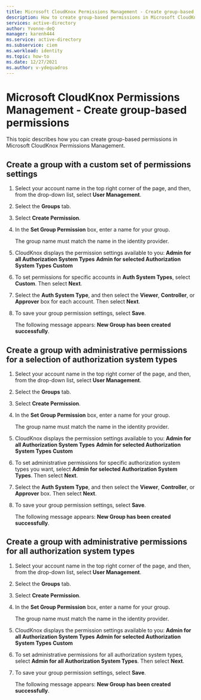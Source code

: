 ```yaml
---
title: Microsoft CloudKnox Permissions Management - Create group-based permissions
description: How to create group-based permissions in Microsoft CloudKnox Permissions Management.
services: active-directory
author: Yvonne-deQ
manager: karenh444
ms.service: active-directory
ms.subservice: ciem
ms.workload: identity
ms.topic: how-to
ms.date: 12/27/2021
ms.author: v-ydequadros
---
```


# Microsoft CloudKnox Permissions Management - Create group-based permissions

This topic describes how you can create group-based permissions in Microsoft CloudKnox Permissions Management.

## Create a group with a custom set of permissions settings

1. Select your account name in the top right corner of the page, and then, from the drop-down list, select **User Management**.
2. Select the **Groups** tab.
3. Select **Create Permission**.
4. In the **Set Group Permission** box, enter a name for your group.

    The group name must match the name in the identity provider.
5. CloudKnox displays the permission settings available to  you:
    **Admin for all Authorization System Types**
    **Admin for selected Authorization System Types**
    **Custom**
6. To set permissions for specific accounts in **Auth System Types**, select **Custom**. Then select **Next**.
7. Select the **Auth System Type**, and then select the **Viewer**, **Controller**, or **Approver** box for each account. Then select **Next**.
8. To save your group permission settings, select **Save**.

    The following message appears: **New Group has been created successfully**.

## Create a group with administrative permissions for a selection of authorization system types

1. Select your account name in the top right corner of the page, and then, from the drop-down list, select **User Management**.
2. Select the **Groups** tab.
3. Select **Create Permission**.
4. In the **Set Group Permission** box, enter a name for your group.

    The group name must match the name in the identity provider.
5. CloudKnox displays the permission settings available to  you:
    **Admin for all Authorization System Types**
    **Admin for selected Authorization System Types**
    **Custom**
6. To set administrative permissions for specific authorization system types you want, select **Admin for selected Authorization System Types**. Then select **Next**.
7. Select the **Auth System Type**, and then select the **Viewer**, **Controller**, or **Approver** box. Then select **Next**.
8. To save your group permission settings, select **Save**.

    The following message appears: **New Group has been created successfully**.

## Create a group with administrative permissions for all authorization system types

1. Select your account name in the top right corner of the page, and then, from the drop-down list, select **User Management**.
2. Select the **Groups** tab.
3. Select **Create Permission**.
4. In the **Set Group Permission** box, enter a name for your group.

    The group name must match the name in the identity provider.
5. CloudKnox displays the permission settings available to  you:
    **Admin for all Authorization System Types**
    **Admin for selected Authorization System Types**
    **Custom**
6. To set administrative permissions for all authorization system types, select **Admin for all Authorization System Types**. Then select **Next**.
7. To save your group permission settings, select **Save**.

    The following message appears: **New Group has been created successfully**.


<!---## Next steps--->
